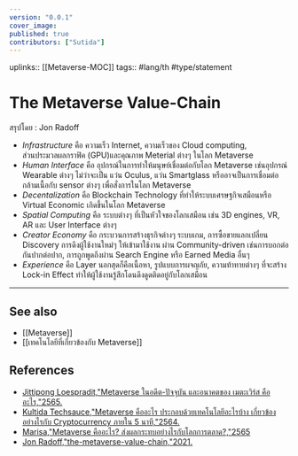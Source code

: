 ```yaml
---
version: "0.0.1"
cover_image:
published: true
contributors: ["Sutida"]
---
```

uplinks:: [[Metaverse-MOC]]
tags:: #lang/th #type/statement

# The Metaverse Value-Chain 
สรุปโดย : Jon Radoff 
- *Infrastructure* คือ ความเร็ว Internet, ความเร็วของ Cloud computing,    
  ส่วนประมวลผลกราฟิค (GPU)และคุณภาพ Meterial ต่างๆ ในโลก Metaverse
- *Human Interface* คือ อุปกรณ์ในการทำให้มนุษย์เชื่อมต่อกับโลก Metaverse เช่นอุปกรณ์ Wearable ต่างๆ ไม่ว่าจะเป็น แว่น Oculus, แว่น Smartglass หรืออาจเป็นการเชื่อมต่อกล้ามเนื้อกับ sensor ต่างๆ เพื่อสั่งการในโลก Metaverse
- *Decentalization*   คือ Blockchain Technology ที่ทำให้ระบบเศรษฐกิจเสมือนหรือ Virtual Economic เกิดขึ้นในโลก Metaverse
- *Spatial Computing* คือ ระบบต่างๆ ที่เป็นหัวใจของโลกเสมือน เช่น 3D engines, VR, AR และ User Interface ต่างๆ
- *Creator Economy* คือ กระบวนการสร้างธุรกิจต่างๆ ระบบเกม, การซื้อขายแลกเปลี่ยน Discovery การดึงผู้ใช้งานใหม่ๆ ให้เข้ามาใช้งาน ผ่าน Community-driven เช่นการบอกต่อกันปากต่อปาก, การถูกพูดถึงผ่าน Search Engine หรือ Earned Media อื่นๆ
- *Experience* คือ Layer นอกสุดก็คือเนื้อหา, รูปแบบการผจญภัย, ความท้าทายต่างๆ ที่จะสร้าง Lock-in Effect ทำให้ผู้ใช้งานรู้สึกโดนดึงดูดติดอยู่กับโลกเสมือน
---
## See also
- [[Metaverse]]
- [[เทคโนโลยีที่เกี่ยวข้องกับ Metaverse]]
## References
- [Jittipong Loespradit,"Metaverse ในอดีต-ปัจจุบัน และอนาคตของ เมตะเวิร์ส คืออะไร,"2565.](https://www.martechthai.com/technology/what-is-metaverse/)
- [Kultida Techsauce,"Metaverse คืออะไร ประกอบด้วยเทคโนโลยีอะไรบ้าง เกี่ยวข้องอย่างไรกับ Cryptocurrency ภายใน 5 นาที,"2564.](https://techsauce.co/tech-and-biz/what-is-metaverse)
- [Marisa,"Metaverse คืออะไร? ส่งผลกระทบอย่างไรกับโลกการตลาด?,"2565](https://contentshifu.com/blog/what-is-metaverse)
- [Jon Radoff,"the-metaverse-value-chain,"2021.](https://medium.com/building-the-metaverse/the-metaverse-value-chain-afcf9e09e3a7)
